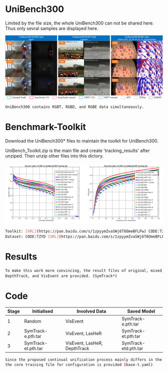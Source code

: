 # UniBench300

Limited by the file size, the whole UniBench300 can not be shared here.
Thus only sevral samples are displayed here.

![image](vis.png)

```bash
UniBench300 contains RGBT, RGBD, and RGBE data simultaneously.
```


# Benchmark-Toolkit

Download the UniBench300* files to maintain the toolkit for UniBench300.

UniBench_Toolkit.zip is the main file and create 'tracking_results' after unziped.
Then unzip other files into this dictory.

![image](results-unibench300.png)

```bash
Toolkit: [URL](https://pan.baidu.com/s/1zpyymZvaSWj6T8OmeBFLPw) CODE:TZYD 
Dataset: CODE:TZYD [URL](https://pan.baidu.com/s/1zpyymZvaSWj6T8OmeBFLPw)
```

# Results

```bash
To make this work more convincing, the result files of original, mixed, and CL-boosted versions on LasHeR,
DepthTrack, and VisEvent are provided. (SymTrack*)
```

# Code

|  Stage|Initialised| Involved Data | Saved Model|
|--|--|--|--|
|  1|Random| VisEvent |SymTrack-e.pth.tar|
|  2| SymTrack-e.pth.tar|VisEvent, LasHeR |SymTrack-et.pth.tar|
|  3| SymTrack-et.pth.tar|VisEvent, LasHeR, DepthTrack |SymTrack-etd.pth.tar|



```bash
Since the proposed continual unification process mainly differs in the trainng stage,
the core training file for configuration is provided (base-t.yaml)
```

